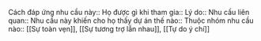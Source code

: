 


Cách đáp ứng nhu cầu này:: 
Họ được gì khi tham gia:: 
Lý do:: 
Nhu cầu liên quan:: 
Nhu cầu này khiến cho họ thấy dự án thế nào:: 
Thuộc nhóm nhu cầu nào:: [[Sự toàn vẹn]], [[Sự tương trợ lẫn nhau]], [[Tự do ý chí]]
